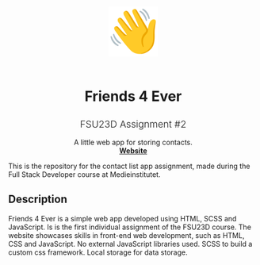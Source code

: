 <p align="center" style="font-size:4rem;">
  <img src="./img/waving-hand.png" align="center" style="max-width:100px;">
</p>  
<h1 align="center">
  <b>Friends 4 Ever</b>
</h1>
<h2 align="center" style="font-weight:300;font-size: 1.2rem;">FSU23D Assignment #2</h2>
<p align="center">
  A little web app for storing contacts.
  <br />
  <a href="https://thejoltjoker.github.io/FSU23D-assignment-02"><b>Website</b></a>
</p>

This is the repository for the contact list app assignment, made during the Full Stack Developer course at Medieinstitutet.

## Description

Friends 4 Ever is a simple web app developed using HTML, SCSS and JavaScript. Is is the first individual assignment of the FSU23D course. The website showcases skills in front-end web development, such as HTML, CSS and JavaScript.
No external JavaScript libraries used. SCSS to build a custom css framework. Local storage for data storage.
